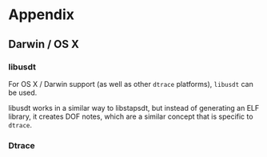 # Appendix

## Darwin / OS X

### libusdt

For OS X / Darwin support (as well as other `dtrace` platforms), `libusdt` can be used.

libusdt works in a similar way to libstapsdt, but instead of generating an ELF library, it
creates DOF notes, which are a similar concept that is specific to `dtrace`.

### Dtrace
